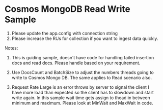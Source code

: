 # Cosmos MongoDB Read Write Sample

1. Please update the app.config with connection string
2. Please increase the RUs for collection if you want to ingest data quickly.

Notes:

1. This is guiding sample, doesn't have code for handling failed insertion docs and read docs. Please handle based on your requirement.

2. Use DocsCount and BatchSize to adjust the numbers threads going to write to Cosmos Mongo DB. The same applies to Read scenario also.
 
3. Request Rate Large is an error throws by server to signal the client I have more load than expected so the client has to slowdown and start write again. In this sample wait time gets assign to thead in between minimum and maximum. Please look at MinWait and MaxWait in code.
